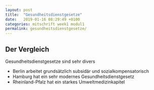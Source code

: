 ```yaml
---
layout: post
title:  "Gesundheitsdienstgesetze"
date:   2019-01-16 08:29:49 +0100
categories: mitschrift week1 modul1
permalink: gesundheitsdienstgesetze/
---
```


## Der Vergleich
Gesundheitsdienstgesetze sind sehr divers
* Berlin arbeitet grundsätzlich subsidär und sozialkompensatorisch
* Hamburg hat ein sehr modernes Gesundheitsdienstgesetz
* Rheinland-Pfalz hat ein starkes Umweltmedizinkapitel
